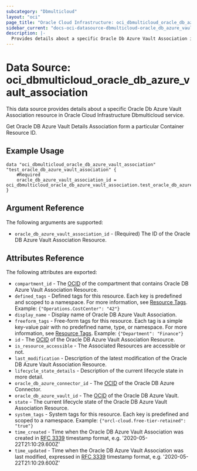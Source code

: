 ```yaml
---
subcategory: "Dbmulticloud"
layout: "oci"
page_title: "Oracle Cloud Infrastructure: oci_dbmulticloud_oracle_db_azure_vault_association"
sidebar_current: "docs-oci-datasource-dbmulticloud-oracle_db_azure_vault_association"
description: |-
  Provides details about a specific Oracle Db Azure Vault Association in Oracle Cloud Infrastructure Dbmulticloud service
---
```


# Data Source: oci_dbmulticloud_oracle_db_azure_vault_association
This data source provides details about a specific Oracle Db Azure Vault Association resource in Oracle Cloud Infrastructure Dbmulticloud service.

Get Oracle DB Azure Vault Details Association form a particular Container Resource ID.


## Example Usage

```hcl
data "oci_dbmulticloud_oracle_db_azure_vault_association" "test_oracle_db_azure_vault_association" {
	#Required
	oracle_db_azure_vault_association_id = oci_dbmulticloud_oracle_db_azure_vault_association.test_oracle_db_azure_vault_association.id
}
```

## Argument Reference

The following arguments are supported:

* `oracle_db_azure_vault_association_id` - (Required) The ID of the Oracle DB Azure Vault Association Resource.


## Attributes Reference

The following attributes are exported:

* `compartment_id` - The [OCID](https://docs.cloud.oracle.com/iaas/Content/General/Concepts/identifiers.htm) of the compartment that contains Oracle DB Azure Vault Association Resource.
* `defined_tags` - Defined tags for this resource. Each key is predefined and scoped to a namespace. For more information, see [Resource Tags](https://docs.cloud.oracle.com/iaas/Content/General/Concepts/resourcetags.htm).  Example: `{"Operations.CostCenter": "42"}` 
* `display_name` - Display name of Oracle DB Azure Vault Association.
* `freeform_tags` - Free-form tags for this resource. Each tag is a simple key-value pair with no predefined name, type, or namespace. For more information, see [Resource Tags](https://docs.cloud.oracle.com/iaas/Content/General/Concepts/resourcetags.htm).  Example: `{"Department": "Finance"}` 
* `id` - The [OCID](https://docs.cloud.oracle.com/iaas/Content/General/Concepts/identifiers.htm) of the Oracle DB Azure Vault Association Resource.
* `is_resource_accessible` - The Associated Resources are accessible or not.
* `last_modification` - Description of the latest modification of the Oracle DB Azure Vault Association Resource.
* `lifecycle_state_details` - Description of the current lifecycle state in more detail.
* `oracle_db_azure_connector_id` - The [OCID](https://docs.cloud.oracle.com/iaas/Content/General/Concepts/identifiers.htm) of the Oracle DB Azure Connector.
* `oracle_db_azure_vault_id` - The [OCID](https://docs.cloud.oracle.com/iaas/Content/General/Concepts/identifiers.htm) of the Oracle DB Azure Vault.
* `state` - The current lifecycle state of the Oracle DB Azure Vault Association Resource.
* `system_tags` - System tags for this resource. Each key is predefined and scoped to a namespace.  Example: `{"orcl-cloud.free-tier-retained": "true"}` 
* `time_created` - Time when the Oracle DB Azure Vault Association was created in [RFC 3339](https://tools.ietf.org/html/rfc3339) timestamp format, e.g. '2020-05-22T21:10:29.600Z' 
* `time_updated` - Time when the Oracle DB Azure Vault Association was last modified, expressed in [RFC 3339](https://tools.ietf.org/html/rfc3339) timestamp format, e.g. '2020-05-22T21:10:29.600Z' 

